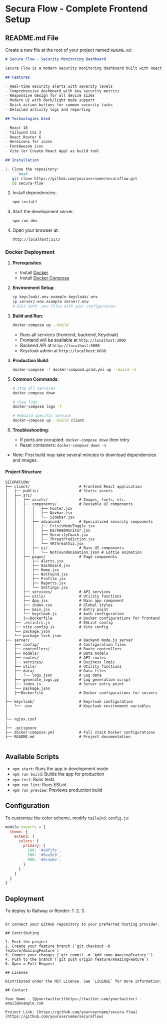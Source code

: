 # Secura Flow - Complete Frontend Setup


## README.md File

Create a new file at the root of your project named `README.md`:

```markdown
# Secura Flow - Security Monitoring Dashboard

Secura Flow is a modern security monitoring dashboard built with React and Tailwind CSS. It provides real-time threat detection, access control, and comprehensive security analytics.

## Features

- Real-time security alerts with severity levels
- Comprehensive dashboard with key security metrics
- Responsive design for all device sizes
- Modern UI with dark/light mode support
- Quick action buttons for common security tasks
- Detailed activity logs and reporting

## Technologies Used

- React 18
- Tailwind CSS 3
- React Router 6
- Heroicons for icons
- FontAwesom icos 
- Vite (or Create React App) as build tool

## Installation

1. Clone the repository:
   ```bash
   git clone https://github.com/yourusername/securaflow.git
   cd secura-flow
   ```

2. Install dependencies:
   ```bash
   npm install
   ```

3. Start the development server:
   ```bash
   npm run dev
   ```

4. Open your browser at:
   ```
   http://localhost:5173
   ```


### Docker Deployment

1. **Prerequisites**:
   - Install [Docker](https://docs.docker.com/get-docker/)
   - Install [Docker Compose](https://docs.docker.com/compose/install/)

2. **Environment Setup**:
   ```bash
   cp keycloak/.env.example keycloak/.env
   cp server/.env.example server/.env
   # Edit both .env files with your configuration
   ```

3. **Build and Run**:
   ```bash
   docker-compose up --build
   ```
   - Runs all services (frontend, backend, Keycloak)
   - Frontend will be available at `http://localhost:3000`
   - Backend API at `http://localhost:5000`
   - Keycloak admin at `http://localhost:8080`

4. **Production Build**:
   ```bash
   docker-compose -f docker-compose.prod.yml up --build -d
   ```

5. **Common Commands**:
   ```bash
   # Stop all services
   docker-compose down

   # View logs
   docker-compose logs -f

   # Rebuild specific service
   docker-compose up --build client
   ```

6. **Troubleshooting**:
   - If ports are occupied: `docker-compose down` then retry
   - Reset containers: `docker-compose down -v`

- Note: First build may take several minutes to download dependencies and images.
#### Project Structure

```
SECURAFLOW/
├── client/                      # Frontend React application
│   ├── public/                  # Static assets
│   ├── src/
│   │   ├── assets/              # Images, fonts, etc.
│   │   ├── components/          # Reusable UI components
│   │   │   │   ├── Footer.jsx
│   │   │   │   ├── Navbar.jsx
│   │   │   │   └── Sidebar.jsx
│   │   │   ├── advanced/        # Specialized security components
│   │   │   │   ├── CrisisModeToggle.jsx
│   │   │   │   ├── DarkWebMonitor.jsx
│   │   │   │   ├── SecurityCoach.jsx
│   │   │   │   ├── ThreatPrediction.jsx
│   │   │   │   └── VRThreatViz.jsx
│   │   │   ├── ui/              # Base UI components
│   │   │   │   └── NotFoundAnimation.json # Lottie animation
│   │   ├── pages/               # Page components
│   │   │   ├── Alerts.jsx
│   │   │   ├── Dashboard.jsx
│   │   │   ├── Home.jsx
│   │   │   ├── NotFound.jsx
│   │   │   ├── Profile.jsx
│   │   │   ├── Reports.jsx
│   │   │   └── Settings.jsx
│   │   ├── services/            # API services
│   │   ├── utils/               # Utility functions
│   │   ├── App.jsx              # Main app component
│   │   ├── index.css            # Global styles
│   │   ├── main.jsx             # Entry point
│   │   └── keycloak.js          # Auth configuration
│   │   ├──Dockerfile            # Docker configurations for frontend
│   ├── .eslintrc.js             # ESLint config
│   ├── vite.config.js           # Vite config
│   └── package.json
│   └── package-lock.json
├── server/                      # Backend Node.js server
│   ├── config/                  # Configuration files
│   ├── controllers/             # Route controllers
│   ├── models/                  # Data models
│   ├── routes/                  # API routes
│   ├── services/                # Business logic
│   ├── utils/                   # Utility functions
│   ├── data/                    # Data files
│   │   └── logs.json            # Log data
│   ├── generate_logs.py         # Log generation script
│   ├── index.js                 # Server entry point
│   └── package.json
│   ├──Dockerfile                # Docker configurations for servers
│
├── keycloak/                    # Keycloak configuration
│   └── .env                     # Keycloak environment variables
│                      
│  
└── nginx.conf
│
├── .gitignore
├── docker-compose.yml           # Full stack Docker configurations
├── README.md                    # Project documentation


```

## Available Scripts

- `npm start`: Runs the app in development mode
- `npm run build`: Builds the app for production
- `npm test`: Runs tests
- `npm run lint`: Runs ESLint
- `npm run preview`: Previews production build

## Configuration

To customize the color scheme, modify `tailwind.config.js`:

```js
module.exports = {
  theme: {
    extend: {
      colors: {
        primary: {
          100: '#e0f2fe',
          500: '#0ea5e9',
          900: '#0c4a6e',
        }
      }
    }
  }
}

```
## Deployment

To deploy to Railway or Render:
1. 
2. 
3. 

```

Or connect your GitHub repository to your preferred hosting provider.

## Contributing

1. Fork the project
2. Create your feature branch (`git checkout -b feature/AmazingFeature`)
3. Commit your changes (`git commit -m 'Add some AmazingFeature'`)
4. Push to the branch (`git push origin feature/AmazingFeature`)
5. Open a Pull Request

## License

Distributed under the MIT License. See `LICENSE` for more information.

## Contact

Your Name - [@yourtwitter](https://twitter.com/yourtwitter) - email@example.com

Project Link: [https://github.com/yourusername/secura-flow](https://github.com/yourusername/securaflow)
